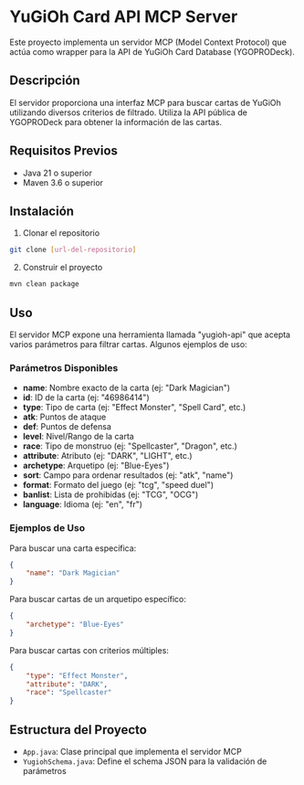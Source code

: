 # YuGiOh Card API MCP Server

Este proyecto implementa un servidor MCP (Model Context Protocol) que actúa como wrapper para la API de YuGiOh Card Database (YGOPRODeck).

## Descripción

El servidor proporciona una interfaz MCP para buscar cartas de YuGiOh utilizando diversos criterios de filtrado. Utiliza la API pública de YGOPRODeck para obtener la información de las cartas.

## Requisitos Previos

- Java 21 o superior
- Maven 3.6 o superior

## Instalación

1. Clonar el repositorio
```bash
git clone [url-del-repositorio]
```

2. Construir el proyecto
```bash
mvn clean package
```

## Uso

El servidor MCP expone una herramienta llamada "yugioh-api" que acepta varios parámetros para filtrar cartas. Algunos ejemplos de uso:

### Parámetros Disponibles

- **name**: Nombre exacto de la carta (ej: "Dark Magician")
- **id**: ID de la carta (ej: "46986414")
- **type**: Tipo de carta (ej: "Effect Monster", "Spell Card", etc.)
- **atk**: Puntos de ataque
- **def**: Puntos de defensa
- **level**: Nivel/Rango de la carta
- **race**: Tipo de monstruo (ej: "Spellcaster", "Dragon", etc.)
- **attribute**: Atributo (ej: "DARK", "LIGHT", etc.)
- **archetype**: Arquetipo (ej: "Blue-Eyes")
- **sort**: Campo para ordenar resultados (ej: "atk", "name")
- **format**: Formato del juego (ej: "tcg", "speed duel")
- **banlist**: Lista de prohibidas (ej: "TCG", "OCG")
- **language**: Idioma (ej: "en", "fr")

### Ejemplos de Uso

Para buscar una carta específica:
```json
{
    "name": "Dark Magician"
}
```

Para buscar cartas de un arquetipo específico:
```json
{
    "archetype": "Blue-Eyes"
}
```

Para buscar cartas con criterios múltiples:
```json
{
    "type": "Effect Monster",
    "attribute": "DARK",
    "race": "Spellcaster"
}
```

## Estructura del Proyecto

- `App.java`: Clase principal que implementa el servidor MCP
- `YugiohSchema.java`: Define el schema JSON para la validación de parámetros
